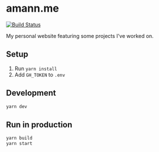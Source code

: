 # amann.me

[![Build Status](https://travis-ci.com/amannn/amann.me.svg?branch=master)](https://travis-ci.com/amannn/amann.me)

My personal website featuring some projects I've worked on.

## Setup

1. Run `yarn install`
2. Add `GH_TOKEN` to `.env`

## Development

```sh
yarn dev
```

## Run in production

```sh
yarn build
yarn start
```


